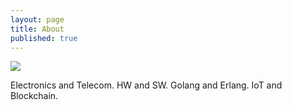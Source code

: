 ```yaml
---
layout: page
title: About
published: true
---
```


![]({{site.baseurl}}/images/ja.jpg)

Electronics and Telecom. HW and SW. Golang and Erlang. IoT and Blockchain.

